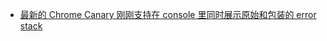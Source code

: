 - [最新的 Chrome Canary 刚刚支持在 console 里同时展示原始和包装的 error stack](https://developer.mozilla.org/en-US/docs/Web/JavaScript/Reference/Global_Objects/Error/cause)